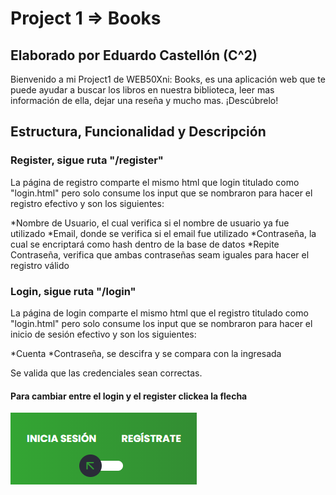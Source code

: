 # Project 1 => Books

## Elaborado por Eduardo Castellón (C^2)

Bienvenido a mi Project1 de WEB50Xni: Books, es una aplicación web que te puede ayudar a buscar los libros en nuestra biblioteca, leer mas información de ella, dejar una reseña y mucho mas. ¡Descúbrelo!


## Estructura, Funcionalidad y Descripción

### Register, sigue ruta "/register"

La página de registro comparte el mismo html que login titulado como "login.html" pero solo consume los input que se nombraron para hacer el registro efectivo y son los siguientes:

*Nombre de Usuario, el cual verifica si el nombre de usuario ya fue utilizado
*Email, donde se verifica si el email fue utilizado
*Contraseña, la cual se encriptará como hash dentro de la base de datos
*Repite Contraseña, verifica que ambas contraseñas seam iguales para hacer el registro válido

### Login, sigue ruta "/login"

La página de login comparte el mismo html que el registro titulado como "login.html" pero solo consume los input que se nombraron para hacer el inicio de sesión efectivo y son los siguientes:

*Cuenta
*Contraseña, se descifra y se compara con la ingresada

Se valida que las credenciales sean correctas.

#### Para cambiar entre el login y el register clickea la flecha
![Imagen](./static/images/login-slide.png)